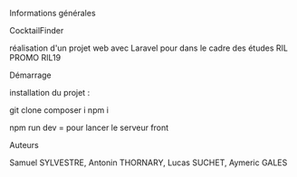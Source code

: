 
Informations générales

CocktailFinder

réalisation d'un projet web avec Laravel pour dans le cadre des études RIL PROMO RIL19

Démarrage

installation du projet :

git clone 
composer i
npm i

npm run dev = pour lancer le serveur front


Auteurs

Samuel SYLVESTRE, Antonin THORNARY, Lucas SUCHET, Aymeric GALES
